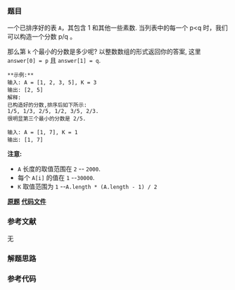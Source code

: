 ### 题目
一个已排序好的表 `A`，其包含 1 和其他一些素数.  当列表中的每一个 p<q 时，我们可以构造一个分数 p/q 。

那么第 `k` 个最小的分数是多少呢?  以整数数组的形式返回你的答案, 这里 `answer[0] = p` 且 `answer[1] = q`.

    
    
    **示例:**
    输入: A = [1, 2, 3, 5], K = 3
    输出: [2, 5]
    解释:
    已构造好的分数,排序后如下所示:
    1/5, 1/3, 2/5, 1/2, 3/5, 2/3.
    很明显第三个最小的分数是 2/5.
    
    输入: A = [1, 7], K = 1
    输出: [1, 7]
    

**注意:**

  * `A` 长度的取值范围在 `2` -- `2000`.
  * 每个 `A[i]` 的值在 `1` --`30000`.
  * `K` 取值范围为 `1` --`A.length * (A.length - 1) / 2`

 **[原题](https://leetcode-cn.com/problems/k-th-smallest-prime-fraction/)**    **[代码文件]()**


### 参考文献
无

### 解题思路




### 参考代码

```go


```




